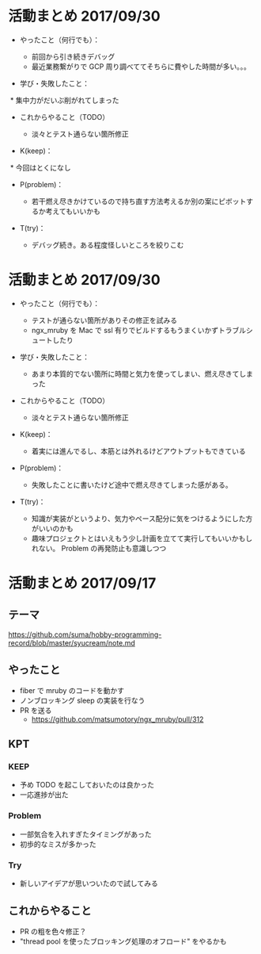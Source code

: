 # 活動まとめ 2017/09/30

* やったこと（何行でも）：

  * 前回から引き続きデバッグ
  * 最近業務繋がりで GCP 周り調べててそちらに費やした時間が多い。。。

* 学び・失敗したこと：

  * 集中力がだいぶ削がれてしまった

* これからやること（TODO）

  * 淡々とテスト通らない箇所修正

* K(keep)：

  * 今回はとくになし

* P(problem)：

  * 若干燃え尽きかけているので持ち直す方法考えるか別の案にピボットするか考えてもいいかも

* T(try)：

  * デバッグ続き。ある程度怪しいところを絞りこむ

# 活動まとめ 2017/09/30

* やったこと（何行でも）：

  * テストが通らない箇所がありその修正を試みる
  * ngx_mruby を Mac で ssl 有りでビルドするもうまくいかずトラブルシュートしたり

* 学び・失敗したこと：

  * あまり本質的でない箇所に時間と気力を使ってしまい、燃え尽きてしまった

* これからやること（TODO）

  * 淡々とテスト通らない箇所修正

* K(keep)：

  * 着実には進んでるし、本筋とは外れるけどアウトプットもできている

* P(problem)：

  * 失敗したことに書いたけど途中で燃え尽きてしまった感がある。

* T(try)：

  * 知識が実装がというより、気力やペース配分に気をつけるようにした方がいいのかも
  * 趣味プロジェクトとはいえもう少し計画を立てて実行してもいいかもしれない。 Problem の再発防止も意識しつつ

# 活動まとめ 2017/09/17

## テーマ

https://github.com/suma/hobby-programming-record/blob/master/syucream/note.md

## やったこと

* fiber で mruby のコードを動かす
* ノンブロッキング sleep の実装を行なう
* PR を送る
  * https://github.com/matsumotory/ngx_mruby/pull/312

## KPT

### KEEP

* 予め TODO を起こしておいたのは良かった
* 一応進捗が出た

### Problem

* 一部気合を入れすぎたタイミングがあった
* 初歩的なミスが多かった

### Try

* 新しいアイデアが思いついたので試してみる

## これからやること

* PR の粗を色々修正？
* "thread pool を使ったブロッキング処理のオフロード" をやるかも
